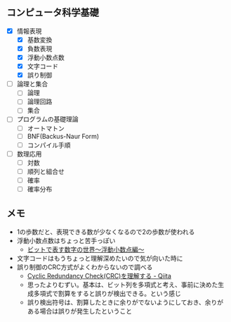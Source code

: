 ## コンピュータ科学基礎

- [x] 情報表現
  - [x] 基数変換
  - [x] 負数表現
  - [x] 浮動小数点数
  - [x] 文字コード
  - [x] 誤り制御
- [ ] 論理と集合
  - [ ] 論理
  - [ ] 論理回路
  - [ ] 集合
- [ ] プログラムの基礎理論
  - [ ] オートマトン
  - [ ] BNF(Backus-Naur Form)
  - [ ] コンパイル手順
- [ ] 数理応用
  - [ ] 対数
  - [ ] 順列と組合せ
  - [ ] 確率
  - [ ] 確率分布

## メモ

- 1の歩数だと、表現できる数が少なくなるので2の歩数が使われる
- 浮動小数点数はちょっと苦手っぽい
  - [ビットで表す数字の世界～浮動小数点編～](http://www.altima.jp/column/fpga_edison/bit_number_float.html)
- 文字コードはもうちょっと理解深めたいので気が向いた時に
- 誤り制御のCRC方式がよくわからないので調べる
  - [Cyclic Redundancy Check(CRC)を理解する - Qiita](https://qiita.com/tobira-code/items/dbcffc41f54201130b6c)
  - 思ったよりむずい。基本は、ビット列を多項式と考え、事前に決めた生成多項式で割算をすると誤りが検出できる。という感じ
  - 誤り検出符号は、割算したときに余りがでないようにしておき、余りがある場合は誤りが発生したということ
